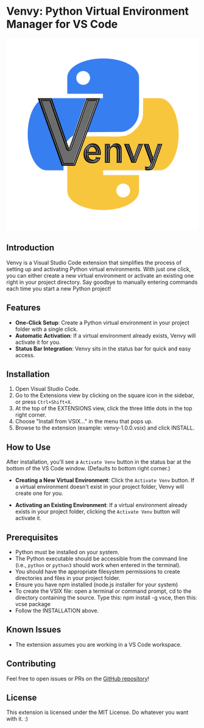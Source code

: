 # Venvy: Python Virtual Environment Manager for VS Code

![Venvy Logo](resources/venv.png)

## Introduction

Venvy is a Visual Studio Code extension that simplifies the process of setting up and activating Python virtual environments. With just one click, you can either create a new virtual environment or activate an existing one right in your project directory. Say goodbye to manually entering commands each time you start a new Python project!

## Features

- **One-Click Setup**: Create a Python virtual environment in your project folder with a single click.
- **Automatic Activation**: If a virtual environment already exists, Venvy will activate it for you.
- **Status Bar Integration**: Venvy sits in the status bar for quick and easy access.

## Installation

1. Open Visual Studio Code.
2. Go to the Extensions view by clicking on the square icon in the sidebar, or press `Ctrl+Shift+X`.
3. At the top of the EXTENSIONS view, click the three little dots in the top right corner.
4. Choose "Install from VSIX..." in the menu that pops up.
5. Browse to the extension (example:  venvy-1.0.0.vsix) and click INSTALL. 

## How to Use

After installation, you'll see a `Activate Venv` button in the status bar at the bottom of the VS Code window. (Defaults to bottom right corner.)

- **Creating a New Virtual Environment**: Click the `Activate Venv` button. If a virtual environment doesn't exist in your project folder, Venvy will create one for you.
  
- **Activating an Existing Environment**: If a virtual environment already exists in your project folder, clicking the `Activate Venv` button will activate it.

## Prerequisites

- Python must be installed on your system.
- The Python executable should be accessible from the command line (i.e., `python` or `python3` should work when entered in the terminal).
- You should have the appropriate filesystem permissions to create directories and files in your project folder.
- Ensure you have npm installed (node.js installer for your system)
- To create the VSIX file:  open a terminal or command prompt, cd to the directory containing the source. Type this:  npm install -g vsce, then this:  vcse package
- Follow the INSTALLATION above.

## Known Issues

- The extension assumes you are working in a VS Code workspace.

## Contributing

Feel free to open issues or PRs on the [GitHub repository](https://github.com/QuantumPixelator/Venvy)!

## License

This extension is licensed under the MIT License. Do whatever you want with it. :)
